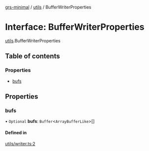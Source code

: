 [grs-minimal](../README.md) / [utils](../modules/utils.md) / BufferWriterProperties

# Interface: BufferWriterProperties

[utils](../modules/utils.md).BufferWriterProperties

## Table of contents

### Properties

- [bufs](utils.BufferWriterProperties.md#bufs)

## Properties

### bufs

• `Optional` **bufs**: `Buffer`\<`ArrayBufferLike`\>[]

#### Defined in

[utils/writer.ts:2](https://github.com/samooth/grs-minimal/blob/master/src/utils/writer.ts#L2)
